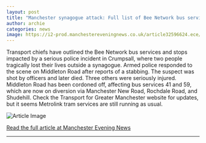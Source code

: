 ```yaml
---
layout: post
title: "Manchester synagogue attack: Full list of Bee Network bus services and stops affected"
author: archie
categories: news
image: https://i2-prod.manchestereveningnews.co.uk/article32596624.ece/ALTERNATES/s1200/0_021025policeincident3.jpg
---
```

Transport chiefs have outlined the Bee Network bus services and stops impacted by a serious police incident in Crumpsall, where two people tragically lost their lives outside a synagogue. Armed police responded to the scene on Middleton Road after reports of a stabbing. The suspect was shot by officers and later died. Three others were seriously injured. Middleton Road has been cordoned off, affecting bus services 41 and 59, which are now on diversion via Manchester New Road, Rochdale Road, and Shudehill. Check the Transport for Greater Manchester website for updates, but it seems Metrolink tram services are still running as usual.

![Article Image](https://i2-prod.manchestereveningnews.co.uk/article32596624.ece/ALTERNATES/s1200/0_021025policeincident3.jpg)

[Read the full article at Manchester Evening News](https://www.manchestereveningnews.co.uk/news/greater-manchester-news/manchester-synagogue-attack-full-list-32596608)

---
